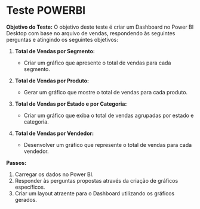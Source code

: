 # Teste POWERBI

**Objetivo do Teste:**
O objetivo deste teste é criar um Dashboard no Power BI Desktop com base no arquivo de vendas, respondendo às seguintes perguntas e atingindo os seguintes objetivos:

1. **Total de Vendas por Segmento:**
   - Criar um gráfico que apresente o total de vendas para cada segmento.

2. **Total de Vendas por Produto:**
   - Gerar um gráfico que mostre o total de vendas para cada produto.

3. **Total de Vendas por Estado e por Categoria:**
   - Criar um gráfico que exiba o total de vendas agrupadas por estado e categoria.

4. **Total de Vendas por Vendedor:**
   - Desenvolver um gráfico que represente o total de vendas para cada vendedor.

**Passos:**
1. Carregar os dados no Power BI.
2. Responder às perguntas propostas através da criação de gráficos específicos.
3. Criar um layout atraente para o Dashboard utilizando os gráficos gerados.
